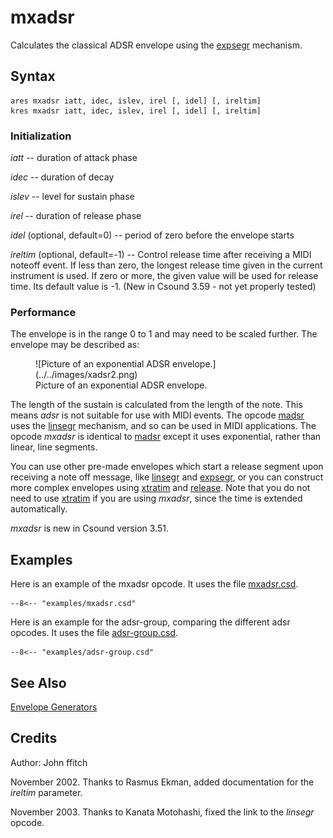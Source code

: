 <!--
id:mxadsr
category:Signal Generators:Envelope Generators
-->
# mxadsr
Calculates the classical ADSR envelope using the [expsegr](../../opcodes/expsegr) mechanism.

## Syntax
``` csound-orc
ares mxadsr iatt, idec, islev, irel [, idel] [, ireltim]
kres mxadsr iatt, idec, islev, irel [, idel] [, ireltim]
```

### Initialization

_iatt_ -- duration of attack phase

_idec_ -- duration of decay

_islev_ -- level for sustain phase

_irel_ -- duration of release phase

_idel_ (optional, default=0) -- period of zero before the envelope starts

_ireltim_ (optional, default=-1) -- Control release time after receiving a MIDI noteoff event. If less than zero, the longest release time given in the current instrument is used. If zero or more, the given value will be used for release time. Its default value is -1. (New in Csound 3.59 - not yet properly tested)

### Performance

The envelope is in the range 0 to 1 and may need to be scaled further. The envelope may be described as:

<figure markdown="span">
![Picture of an exponential ADSR envelope.](../../images/xadsr2.png)
<figcaption>Picture of an exponential ADSR envelope.</figcaption>
</figure>

The length of the sustain is calculated from the length of the note. This means _adsr_ is not suitable for use with MIDI events. The opcode [madsr](../../opcodes/madsr) uses the [linsegr](../../opcodes/linsegr) mechanism, and so can be used in MIDI applications. The opcode _mxadsr_ is identical to [madsr](../../opcodes/madsr) except it uses exponential, rather than linear, line segments.

You can use other pre-made envelopes which start a release segment upon receiving a note off message, like [linsegr](../../opcodes/linsegr) and [expsegr](../../opcodes/expsegr), or you can construct more complex envelopes using [xtratim](../../opcodes/xtratim) and [release](../../opcodes/release). Note that you do not need to use [xtratim](../../opcodes/xtratim) if you are using _mxadsr_, since the time is extended automatically.

_mxadsr_ is new in Csound version 3.51.

## Examples

Here is an example of the mxadsr opcode. It uses the file [mxadsr.csd](../../examples/mxadsr.csd).

``` csound-csd title="Example of the mxadsr opcode." linenums="1"
--8<-- "examples/mxadsr.csd"
```

Here is an example for the adsr-group, comparing the different adsr opcodes. It uses the file [adsr-group.csd](../../examples/adsr-group.csd).

``` csound-csd title="Example of the adsr group." linenums="1"
--8<-- "examples/adsr-group.csd"
```

## See Also

[Envelope Generators](../../siggen/envelope)

## Credits

Author: John ffitch

November 2002. Thanks to Rasmus Ekman, added documentation for the _ireltim_ parameter.

November 2003. Thanks to Kanata Motohashi, fixed the link to the _linsegr_ opcode.
